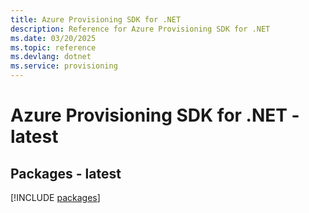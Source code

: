 ```yaml
---
title: Azure Provisioning SDK for .NET
description: Reference for Azure Provisioning SDK for .NET
ms.date: 03/20/2025
ms.topic: reference
ms.devlang: dotnet
ms.service: provisioning
---
```

# Azure Provisioning SDK for .NET - latest
## Packages - latest
[!INCLUDE [packages](provisioning-index.md)]